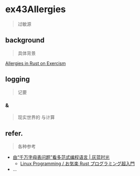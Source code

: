 # ex43Allergies
> 过敏源


## background
> 具体背景

[Allergies in Rust on Exercism](https://exercism.org/tracks/rust/exercises/allergies)


## logging
> 记要

### &
> 现实世界的 与计算


## refer.
> 各种参考

- [由“千万字母表问题”看多范式编程语言 | 灰蓝时光](https://hltj.me/lang/2016/11/07/10m-letters.html)
    - [Linux Programming / お気楽 Rust プログラミング超入門](http://www.nct9.ne.jp/m_hiroi/linux/rust14.html)
- ...
